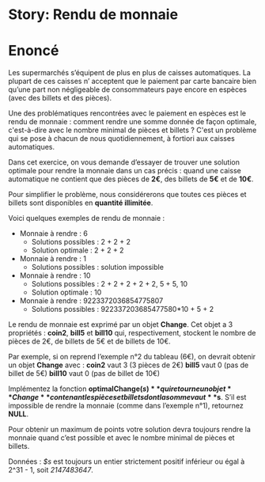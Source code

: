 Story: Rendu de monnaie
=======================


# Enoncé
Les supermarchés s’équipent de plus en plus de caisses automatiques. La plupart de ces caisses n’ acceptent que le paiement par carte bancaire bien qu’une part non négligeable de consommateurs paye encore en espèces (avec des billets et des pièces).

Une des problématiques rencontrées avec le paiement en espèces est le rendu de monnaie : comment rendre une somme donnée de façon optimale, c'est-à-dire avec le nombre minimal de pièces et billets ? C'est un problème qui se pose à chacun de nous quotidiennement, à fortiori aux caisses automatiques.

Dans cet exercice, on vous demande d’essayer de trouver une solution optimale pour rendre la monnaie dans un cas précis : quand une caisse automatique ne contient que des pièces de **2€**, des billets de **5€** et de **10€**.

Pour simplifier le problème, nous considérerons que toutes ces pièces et billets sont disponibles en **quantité illimitée**.

Voici quelques exemples de rendu de monnaie :
- Monnaie à rendre : 6
    - Solutions possibles : 2 + 2 + 2
    - Solution optimale : 2 + 2 + 2
- Monnaie à rendre : 1
    - Solutions possibles : solution impossible
- Monnaie à rendre : 10
    - Solutions possibles : 2 + 2 + 2 + 2 + 2, 5 + 5, 10
    - Solution optimale : 10
- Monnaie à rendre : 9223372036854775807
    - Solutions possibles : 922337203685477580*10 + 5 + 2

Le rendu de monnaie est exprimé par un objet **Change**. Cet objet a 3 propriétés : **coin2**, **bill5** et **bill10** qui, respectivement, stockent le nombre de pièces de 2€, de billets de 5€ et de billets de 10€.

Par exemple, si on reprend l’exemple n°2 du tableau (6€), on devrait obtenir un objet **Change** avec : **coin2** vaut 3 (3 pièces de 2€) **bill5** vaut 0 (pas de billet de 5€) **bill10** vaut 0 (pas de billet de 10€)

Implémentez la fonction **optimalChange($s)** qui retourne un objet **Change** contenant les pièces et billets dont la somme vaut **$s**. S’il est impossible de rendre la monnaie (comme dans l’exemple n°1), retournez **NULL**.

Pour obtenir un maximum de points votre solution devra toujours rendre la monnaie quand c’est possible et avec le nombre minimal de pièces et billets.

Données : *$s* est toujours un entier strictement positif inférieur ou égal à 2^31 - 1, soit *2147483647*.